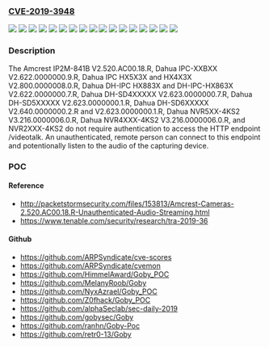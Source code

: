 ### [CVE-2019-3948](https://cve.mitre.org/cgi-bin/cvename.cgi?name=CVE-2019-3948)
![](https://img.shields.io/static/v1?label=Product&message=Dahua%20DH-IPC%20HX883X%20and%20DH-IPC-HX863X&color=blue)
![](https://img.shields.io/static/v1?label=Product&message=Dahua%20DH-SD4XXXXX&color=blue)
![](https://img.shields.io/static/v1?label=Product&message=Dahua%20DH-SD5XXXXX&color=blue)
![](https://img.shields.io/static/v1?label=Product&message=Dahua%20DH-SD6XXXXX&color=blue)
![](https://img.shields.io/static/v1?label=Product&message=Dahua%20IPC%20HX5X3X%20and%20HX4X3X&color=blue)
![](https://img.shields.io/static/v1?label=Product&message=Dahua%20IPC-XXBXX&color=blue)
![](https://img.shields.io/static/v1?label=Product&message=Dahua%20NVR4XXX-4KS2&color=blue)
![](https://img.shields.io/static/v1?label=Product&message=Dahua%20NVR5XX-4KS2&color=blue)
![](https://img.shields.io/static/v1?label=Version&message=V2.622.0000000.7.R%20&color=brightgreen)
![](https://img.shields.io/static/v1?label=Version&message=V2.622.0000000.9.R%20&color=brightgreen)
![](https://img.shields.io/static/v1?label=Version&message=V2.623.0000000.1.R%20&color=brightgreen)
![](https://img.shields.io/static/v1?label=Version&message=V2.623.0000000.7.R%20&color=brightgreen)
![](https://img.shields.io/static/v1?label=Version&message=V2.640.0000000.2.R%20and%20V2.623.0000000.1.R%20&color=brightgreen)
![](https://img.shields.io/static/v1?label=Version&message=V2.800.0000008.0.R%20&color=brightgreen)
![](https://img.shields.io/static/v1?label=Version&message=V3.216.0000006.0.R%20&color=brightgreen)
![](https://img.shields.io/static/v1?label=Version&message=V3.216.0000006.0.R%20and%20NVR2XXX-4KS2%20&color=brightgreen)
![](https://img.shields.io/static/v1?label=Vulnerability&message=CWE%20285%20-%20Improper%20Access%20Control%20(Authorization)&color=brightgreen)

### Description

The Amcrest IP2M-841B V2.520.AC00.18.R, Dahua IPC-XXBXX V2.622.0000000.9.R, Dahua IPC HX5X3X and HX4X3X V2.800.0000008.0.R, Dahua DH-IPC HX883X and DH-IPC-HX863X V2.622.0000000.7.R, Dahua DH-SD4XXXXX V2.623.0000000.7.R, Dahua DH-SD5XXXXX V2.623.0000000.1.R, Dahua DH-SD6XXXXX V2.640.0000000.2.R and V2.623.0000000.1.R, Dahua NVR5XX-4KS2 V3.216.0000006.0.R, Dahua NVR4XXX-4KS2 V3.216.0000006.0.R, and NVR2XXX-4KS2 do not require authentication to access the HTTP endpoint /videotalk. An unauthenticated, remote person can connect to this endpoint and potentionally listen to the audio of the capturing device.

### POC

#### Reference
- http://packetstormsecurity.com/files/153813/Amcrest-Cameras-2.520.AC00.18.R-Unauthenticated-Audio-Streaming.html
- https://www.tenable.com/security/research/tra-2019-36

#### Github
- https://github.com/ARPSyndicate/cve-scores
- https://github.com/ARPSyndicate/cvemon
- https://github.com/HimmelAward/Goby_POC
- https://github.com/MelanyRoob/Goby
- https://github.com/NyxAzrael/Goby_POC
- https://github.com/Z0fhack/Goby_POC
- https://github.com/alphaSeclab/sec-daily-2019
- https://github.com/gobysec/Goby
- https://github.com/ranhn/Goby-Poc
- https://github.com/retr0-13/Goby


